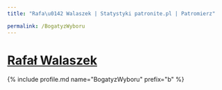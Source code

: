 ```yaml
---
title: "Rafa\u0142 Walaszek | Statystyki patronite.pl | Patromierz"

permalink: /BogatyzWyboru
---
```


# [Rafał Walaszek](https://patronite.pl/BogatyzWyboru)

{% include profile.md name="BogatyzWyboru" prefix="b" %}
